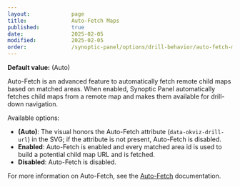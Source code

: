 ```yaml
---
layout:             page
title:              Auto-Fetch Maps
published:          true
date:               2025-02-05
modified:           2025-02-05
order:              /synoptic-panel/options/drill-behavior/auto-fetch-maps
---
```

**Default value:** (Auto)

Auto-Fetch is an advanced feature to automatically fetch remote child maps based on matched areas. When enabled, Synoptic Panel automatically fetches child maps from a remote map and makes them available for drill-down navigation.

Available options:
- **(Auto)**: The visual honors the Auto-Fetch attribute (`data-okviz-drill-url`) in the SVG; if the attribute is not present, Auto-Fetch is disabled.
- **Enabled**: Auto-Fetch is enabled and every matched area id is used to build a potential child map URL and is fetched.
- **Disabled**: Auto-Fetch is disabled.

For more information on Auto-Fetch, see the [Auto-Fetch](../../features/auto-fetch.md) documentation.